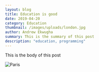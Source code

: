 ```yaml
---
layout: blog
title: Education is good
date: 2019-04-20
category: Education
thumbnail: /images/uploads/london.jpg
author: Andrew Ekwugha
summary: This is the summary of this post
description: "education, programming"
---
```


This is the body of this post

![Paris](/images/uploads/paris.jpg)
